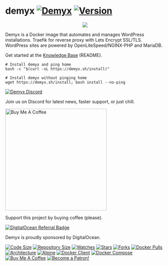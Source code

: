 # demyx [![Demyx](https://github.com/demyxsh/demyx/actions/workflows/main.yml/badge.svg)](https://github.com/demyxsh/demyx/actions/workflows/main.yml) [![Version](https://img.shields.io/badge/dynamic/json?url=https://github.com/demyxsh/demyx/raw/master/version.json&label=version&query=$.demyx&color=blue)](https://hub.docker.com/r/demyx/demyx)

<p align="center"><a href="https://asciinema.org/a/608407" target="_blank"><img src="https://asciinema.org/a/608407.svg" /></a></p>

Demyx is a Docker image that automates and manages WordPress installations. Traefik for reverse proxy with Lets Encrypt SSL/TLS. WordPress sites are powered by OpenLiteSpeed/NGINX-PHP and MariaDB.

Get started at the <a href="https://demyx.sh/kb/getting-started/" target="_blank">Knowledge Base</a> (README).

```
# Install demyx and ping home
bash -c "$(curl -sL https://demyx.sh/install)"

# Install demyx without pinging home
wget https://demyx.sh/install; bash install --no-ping
```

[![Demyx Discord](https://discordapp.com/api/guilds/1152828583446859818/widget.png?style=banner2)](https://demyx.sh/discord)

Join us on Discord for latest news, faster support, or just chill.

<a href="https://demyx.sh/sponsor-buymeacoffee" target="_blank"><img src="https://cdn.buymeacoffee.com/buttons/v2/default-yellow.png" alt="Buy Me A Coffee" width="320" ></a>

Support this project by buying coffee (please).

[![DigitalOcean Referral Badge](https://web-platforms.sfo2.cdn.digitaloceanspaces.com/WWW/Badge%201.svg)](https://demyx.sh/sponsor-digitalocean)

Demyx is proudly sponsored by DigitalOcean.

[![Code Size](https://img.shields.io/github/languages/code-size/demyxsh/demyx?style=flat&color=blue)](https://github.com/demyxsh/demyx)
[![Repository Size](https://img.shields.io/github/repo-size/demyxsh/demyx?style=flat&color=blue)](https://github.com/demyxsh/demyx)
[![Watches](https://img.shields.io/github/watchers/demyxsh/demyx?style=flat&color=blue)](https://github.com/demyxsh/demyx)
[![Stars](https://img.shields.io/github/stars/demyxsh/demyx?style=flat&color=blue)](https://github.com/demyxsh/demyx)
[![Forks](https://img.shields.io/github/forks/demyxsh/demyx?style=flat&color=blue)](https://github.com/demyxsh/demyx)
[![Docker Pulls](https://img.shields.io/docker/pulls/demyx/demyx?style=flat&color=blue)](https://hub.docker.com/r/demyx/demyx)
[![Architecture](https://img.shields.io/badge/linux-amd64-important?style=flat&color=blue)](https://hub.docker.com/r/demyx/demyx)
[![Alpine](https://img.shields.io/badge/dynamic/json?url=https://github.com/demyxsh/demyx/raw/master/version.json&label=alpine&query=$.alpine&color=blue)](https://hub.docker.com/r/demyx/demyx)
[![Docker Client](https://img.shields.io/badge/dynamic/json?url=https://github.com/demyxsh/demyx/raw/master/version.json&label=docker&query=$.docker&color=blue)](https://hub.docker.com/r/demyx/demyx)
[![Docker Compose](https://img.shields.io/badge/dynamic/json?url=https://github.com/demyxsh/demyx/raw/master/version.json&label=docker-compose&query=$.docker_compose&color=blue)](https://hub.docker.com/r/demyx/demyx)
[![Buy Me A Coffee](https://img.shields.io/badge/buy_me_coffee-$5-informational?style=flat&color=blue)](https://www.buymeacoffee.com/VXqkQK5tb)
[![Become a Patron!](https://img.shields.io/badge/become%20a%20patron-$5-informational?style=flat&color=blue)](https://www.patreon.com/bePatron?u=23406156)
